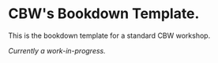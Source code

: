 # CBW's Bookdown Template.

This is the bookdown template for a standard CBW workshop.

*Currently a work-in-progress.*

